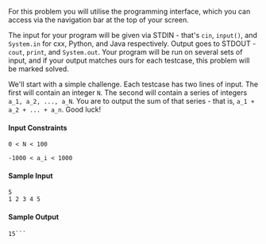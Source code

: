 For this problem you will utilise the programming interface, which you can access via the navigation bar at the top of your screen.

The input for your program will be given via STDIN - that's `cin`, `input()`, and `System.in` for cxx, Python, and Java respectively.
Output goes to STDOUT - `cout`, `print`, and `System.out`. Your program will be run on several sets of input, and if your output matches
ours for each testcase, this problem will be marked solved.

We'll start with a simple challenge. Each testcase has two lines of input. The first will contain an integer `N`. The second will contain a
series of integers `a_1, a_2, ..., a_N`. You are to output the sum of that series - that is, `a_1 + a_2 + ... + a_n`. Good luck!

#### Input Constraints

`0 < N < 100`

`-1000 < a_i < 1000`

#### Sample Input

```
5
1 2 3 4 5
```

#### Sample Output

```
15```
